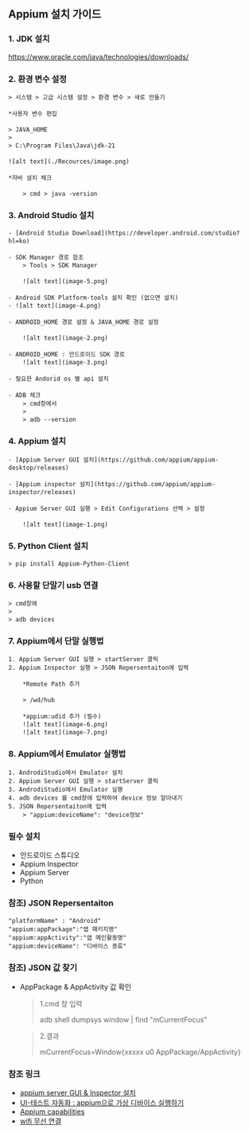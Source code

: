 

## Appium 설치 가이드
### 1. JDK 설치 
https://www.oracle.com/java/technologies/downloads/

### 2. 환경 변수 설정
    > 시스템 > 고급 시스템 설정 > 환경 변수 > 새로 만들기

    *사용자 변수 편집

    > JAVA_HOME
    >
    > C:\Program Files\Java\jdk-21

    ![alt text](./Recources/image.png)

    *자바 설치 체크

        > cmd > java -version

### 3. Android Studio 설치
    - [Android Studio Download](https://developer.android.com/studio?hl=ko)

    - SDK Manager 경로 참조
        > Tools > SDK Manager

        ![alt text](image-5.png)

    - Android SDK Platform-tools 설치 확인 (없으면 설치)
    - ![alt text](image-4.png)
    
    - ANDROID_HOME 경로 설정 & JAVA_HOME 경로 설정

        ![alt text](image-2.png)

    - ANDROID_HOME : 안드로이드 SDK 경로
        ![alt text](image-3.png)

    - 필요한 Andorid os 별 api 설치

    - ADB 체크
        > cmd창에서
        >
        > adb --version

### 4. Appium 설치
    - [Appium Server GUI 설치](https://github.com/appium/appium-desktop/releases)
    
    - [Appium inspector 설치](https://github.com/appium/appium-inspector/releases)

    - Appium Server GUI 실행 > Edit Configurations 선택 > 설정

        ![alt text](image-1.png)

### 5. Python Client 설치
    > pip install Appium-Python-Client

### 6. 사용할 단말기 usb 연결
    > cmd창에
    >
    > adb devices

### 7. Appium에서 단말 실행법
    1. Appium Server GUI 실행 > startServer 클릭
    2. Appium Inspector 실행 > JSON Repersentaiton에 입력    

        *Remote Path 추가

        > /wd/hub

        *appium:udid 추가 (필수)
        ![alt text](image-6.png)
        ![alt text](image-7.png)
### 8. Appium에서 Emulator 실행법
    1. AndrodiStudio에서 Emulator 설치
    2. Appium Server GUI 실행 > startServer 클릭
    3. AndrodiStudio에서 Emulator 실행
    4. adb devices 를 cmd창에 입력하여 device 정보 알아내기
    5. JSON Repersentaiton에 입력
        > "appium:deviceName": "device정보"

### 필수 설치
- 안드로이드 스튜디오
- Appium Inspector
- Appium Server
- Python

### 참조) JSON Repersentaiton
```
"platformName" : "Android"
"appium:appPackage":"앱 패키지명"
"appium:appActivity":"앱 메인활동명"
"appium:deviceName": "디바이스 종류"
```

### 참조) JSON 값 찾기
- AppPackage & AppActivity 값 확인
    > 1.cmd 창 입력
    >
    > adb shell dumpsys window | find "mCurrentFocus"

    > 2.결과 
    >
    > mCurrentFocus=Window{xxxxx u0 AppPackage/AppActivity}

### 참조 링크
- [appium server GUI & Inspector 설치](https://ddbobd.tistory.com/entry/windows-AppiumServerGUI-Inspector-install)
- [UI-테스트 자동화 : appium으로 가상 디바이스 실행하기](https://velog.io/@soyean/UI-%ED%85%8C%EC%8A%A4%ED%8A%B8-%EC%9E%90%EB%8F%99%ED%99%94-Appium%EC%9C%BC%EB%A1%9C-%EA%B0%80%EC%83%81-%EB%94%94%EB%B0%94%EC%9D%B4%EC%8A%A4-%EC%8B%A4%ED%96%89%ED%95%98%EA%B8%B0)
- [Appium capabilities](https://appium.io/docs/en/2.0/guides/caps/)
- [wifi 무선 연결](https://iteastory.com/190) 
